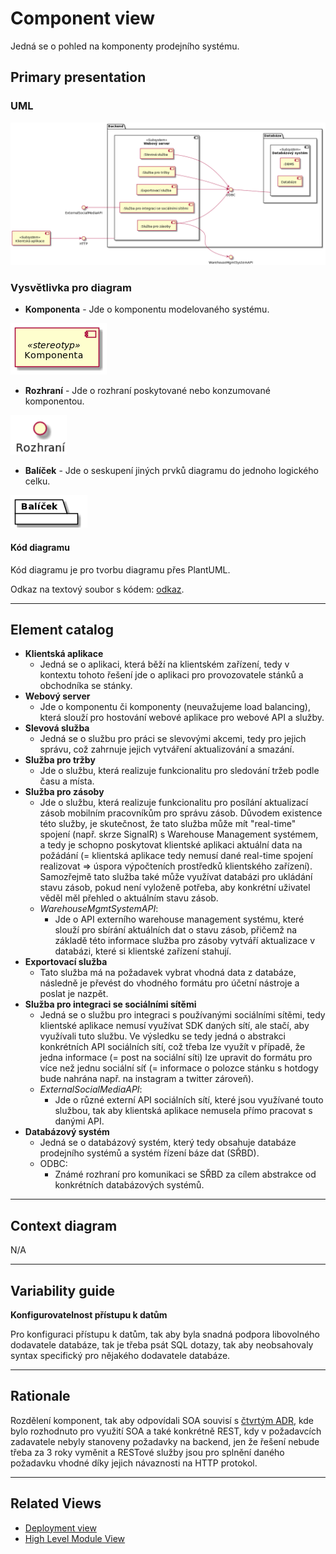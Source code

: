 # Component view
Jedná se o pohled na komponenty prodejního systému.

## Primary presentation
### UML
![Component diagram](../assets/prodejni_system_component_diagram.png "Diagram komponent prodejního systému")

### Vysvětlivka pro diagram
- **Komponenta** - Jde o komponentu modelovaného systému.

![Component](../assets/diagram_legend_assets/component.png "Znak komponenty")

- **Rozhraní** - Jde o rozhraní poskytované nebo konzumované komponentou.

![Interface](../assets/diagram_legend_assets/interface.png "Znak rozhraní")

- **Balíček** - Jde o seskupení jiných prvků diagramu do jednoho logického celku.

![Package](../assets/diagram_legend_assets/package.png "Znak balíčku")

#### **Kód diagramu**
Kód diagramu je pro tvorbu diagramu přes PlantUML.

Odkaz na textový soubor s kódem: [odkaz](../assets/diagram_codes/component_diagram.puml).

---

## Element catalog
- **Klientská aplikace**
    - Jedná se o aplikaci, která běží na klientském zařízení, tedy v kontextu tohoto řešení jde o aplikaci pro provozovatele stánků a obchodníka se stánky.
- **Webový server**
    - Jde o komponentu či komponenty (neuvažujeme load balancing), která slouží pro hostování webové aplikace pro webové API a služby.
- **Slevová služba**
    - Jedná se o službu pro práci se slevovými akcemi, tedy pro jejich správu, což zahrnuje jejich vytváření aktualizování a smazání.
- **Služba pro tržby**
    - Jde o službu, která realizuje funkcionalitu pro sledování tržeb podle času a místa.
- **Služba pro zásoby**
    - Jde o službu, která realizuje funkcionalitu pro posílání aktualizací zásob mobilním pracovníkům pro správu zásob. Důvodem existence této služby, je skutečnost, že tato služba může mít "real-time" spojení (např. skrze SignalR) s Warehouse Management systémem, a tedy je schopno poskytovat klientské aplikaci aktuální data na požádání (= klientská aplikace tedy nemusí dané real-time spojení realizovat => úspora výpočteních prostředků klientského zařízení). Samozřejmě tato služba také může využívat databázi pro ukládání stavu zásob, pokud není vyloženě potřeba, aby konkrétní uživatel věděl měl přehled o aktuálním stavu zásob.
    - *WarehouseMgmtSystemAPI*:
        - Jde o API externího warehouse management systému, které slouží pro sbírání aktuálních dat o stavu zásob, přičemž na základě této informace služba pro zásoby vytváří aktualizace v databázi, které si klientské zařízení stahují.
- **Exportovací služba**
    - Tato služba má na požadavek vybrat vhodná data z databáze, následně je převést do vhodného formátu pro účetní nástroje a poslat je nazpět.
- **Služba pro integraci se sociálními sítěmi**
    - Jedná se o službu pro integraci s používanými sociálními sítěmi, tedy klientské aplikace nemusí využívat SDK daných sítí, ale stačí, aby využívali tuto službu. Ve výsledku se tedy jedná o abstrakci konkrétních API sociálních sítí, což třeba lze využít v případě, že jedna informace (= post na sociální síti) lze upravit do formátu pro více než jednu sociální síť (= informace o polozce stánku s hotdogy bude nahrána např. na instagram a twitter zároveň).
    - *ExternalSocialMediaAPI*:
        - Jde o různé externí API sociálních sítí, které jsou využívané touto službou, tak aby klientská aplikace nemusela přímo pracovat s danými API.
- **Databázový systém**
    - Jedná se o databázový systém, který tedy obsahuje databáze prodejního systémů a systém řízení báze dat (SŘBD).
    - ODBC:
        - Známé rozhraní pro komunikaci se SŘBD za cílem abstrakce od konkrétních databázových systémů.

---

## Context diagram
N/A

---

## Variability guide
**Konfigurovatelnost přístupu k datům**

Pro konfiguraci přístupu k datům, tak aby byla snadná podpora libovolného dodavatele databáze, tak je třeba psát SQL dotazy, tak aby neobsahovaly syntax specifický pro nějakého dodavatele databáze.

---

## Rationale
Rozdělení komponent, tak aby odpovídali SOA souvisí s [čtvrtým ADR](../rozhodnutí/4-architektura-backendu/README.md "Čtvrté architektonické rozhodnutí"), kde bylo rozhodnuto pro využití SOA a také konkrétně REST, kdy v požadavcích zadavatele nebyly stanoveny požadavky na backend, jen že řešení nebude třeba za 3 roky vyměnit a RESTové služby jsou pro splnění daného požadavku vhodné díky jejich návaznosti na HTTP protokol.

---

## Related Views
- [Deployment view](../umístění/README.md "Deployment view")
- [High Level Module View](../moduly/README.md "High Level Module View")
